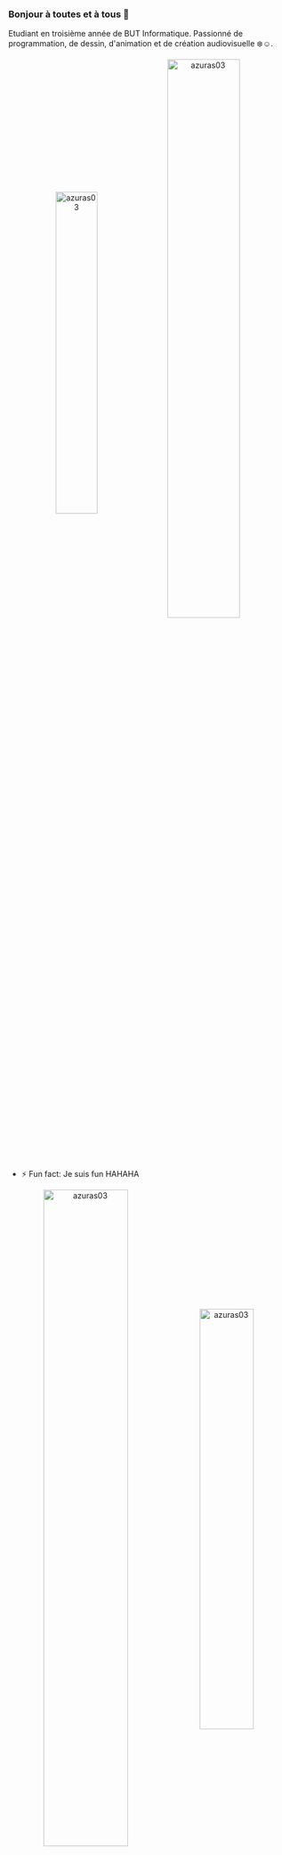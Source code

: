### Bonjour à toutes et à tous 👋

Etudiant en troisième année de BUT Informatique. Passionné de programmation, de dessin, d'animation et de création audiovisuelle ❄️☺️.

<div align="center">
    <img align="center" width="38.5%" src="https://github-readme-stats.vercel.app/api/top-langs?username=azuras03&show_icons=true&locale=en&layout=compact" alt="azuras03" />
    <img align="center" width="50.7%" src="https://github-readme-stats.vercel.app/api?username=azuras03&show_icons=true&locale=en" alt="azuras03" /><!--&include_all_commits=true-->
</div>


- ⚡ Fun fact: Je suis fun HAHAHA

<div align="center">
      <img align="center" width="55%" src="https://github-readme-streak-stats.herokuapp.com/?user=azuras03&" alt="azuras03" />
      <img align="center" width="44%" src="https://github-contributor-stats.vercel.app/api?username=azuras03&limit=5&theme=dark_dimmed&combine_all_yearly_contributions=true" alt="azuras03" />
</div>

<br>

![](https://github-profile-trophy.vercel.app/?username=azuras03&theme=radical&no-frame=false&no-bg=true&margin-w=4)
